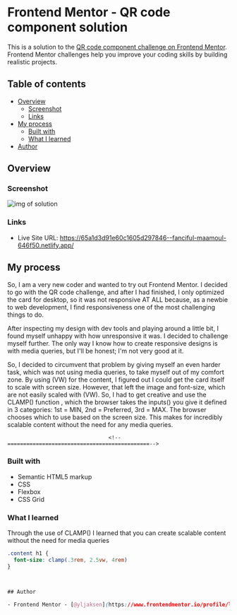 # Frontend Mentor - QR code component solution

This is a solution to the [QR code component challenge on Frontend Mentor](https://www.frontendmentor.io/challenges/qr-code-component-iux_sIO_H). Frontend Mentor challenges help you improve your coding skills by building realistic projects. 

## Table of contents

- [Overview](#overview)
  - [Screenshot](#screenshot)
  - [Links](#links)
- [My process](#my-process)
  - [Built with](#built-with)
  - [What I learned](#what-i-learned)
- [Author](#author)

## Overview

### Screenshot

![img of solution](<../../Qr code concept/Screen Shot 2024-01-12 at 16.17.10-fullpage.png>)

### Links

- Live Site URL: https://65a1d3d91e60c1605d297846--fanciful-maamoul-646f50.netlify.app/


## My process
So, I am a very new coder and wanted to try out Frontend Mentor. I decided to go with the QR code challenge, and after I had finished, I only optimized the card for desktop, so it was not responsive AT ALL because, as a newbie to web development, I find responsiveness one of the most challenging things to do.

After inspecting my design with dev tools and playing around a little bit, I found myself unhappy with how unresponsive it was. I decided to challenge myself further. The only way I know how to create responsive designs is with media queries, but I'll be honest; I'm not very good at it.

So, I decided to circumvent that problem by giving myself an even harder task, which was not using media queries, to take myself out of my comfort zone. By using (VW) for the content, I figured out I could get the card itself to scale with screen size. However, that left the image and font-size, which are not easily scaled with (VW). So, I had to get creative and use the CLAMP() function <!--Which I've never used before-->, which the browser takes the inputs() you give it <!--can be in any order such as (1REM 1VW 2REM) or (5VW 70% 100px)--> defined in 3 categories: 1st = MIN, 2nd = Preferred, 3rd = MAX. The browser chooses which to use based on the screen size. This makes for incredibly scalable content without the need for any media queries.

                                    <!--=============================================-->

### Built with

- Semantic HTML5 markup
- CSS
- Flexbox
- CSS Grid

### What I learned

Through the use of CLAMP() I learned that you can create scalable content without the need for media queries 
<!-- not that there's anything wrong with them but it's good to know that you don't NEED them for everything-->

```css
.content h1 {
  font-size: clamp(.3rem, 2.5vw, 4rem)
}



## Author

- Frontend Mentor - [@yljaksen](https://www.frontendmentor.io/profile/ljaksen)

